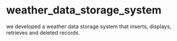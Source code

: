 # weather_data_storage_system
we developed a weather data storage system that inserts, displays, retrieves and deleted records.
